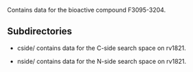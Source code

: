 Contains data for the bioactive compound F3095-3204.

## Subdirectories

- cside/ contains data for the C-side search space on rv1821.

- nside/ contains data for the N-side search space on rv1821.

